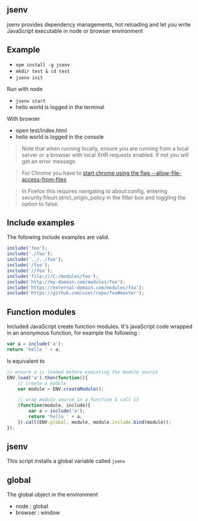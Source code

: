 ## jsenv

jsenv provides dependency managements, hot reloading and let you write JavaScript executable in node or browser environment

## Example

- `npm install -g jsenv`
- `mkdir test & cd test`
- `jsenv init`

Run with node

- `jsenv start`
- hello world is logged in the terminal

With browser

- open test/index.html
- hello world is logged in the console

>Note that when running locally, ensure you are running from a local server or a browser with local XHR requests enabled. If not you will get an error message.

>For Chrome you have to [start chrome using the flag --allow-file-access-from-files](http://www.chrome-allow-file-access-from-file.com)

>In Firefox this requires navigating to about:config, entering security.fileuri.strict_origin_policy in the filter box and toggling the option to false.

## Include examples

The following include examples are valid.

```javascript
include('foo');
include('./foo');
include('../../foo');
include('/foo');
include('//foo');
include('file:///C:/modules/foo');
include('http://my-domain.com/modules/foo');
include('https://external-domain.com/modules/foo');
include('https://github.com/user/repo/foo#master');
```

## Function modules

Included JavaScript create function modules. It's javaScript code wrapped in an anonymous function, for example the following :

```javascript
var a = include('a');
return 'hello ' + a;
```

Is equivalent to

```javascript
// ensure a is loaded before executing the module source
ENV.load('a').then(function(){
	// create a module
	var module = ENV.createModule();

	// wrap module source in a function & call it
	(function(module, include){
		var a = include('a');
		return 'hello ' + a;
	}).call(ENV.global, module, module.include.bind(module));
});
```

## jsenv

This script installs a global variable called `jsenv`

## global

The global object in the environment

- node : global
- browser : window
